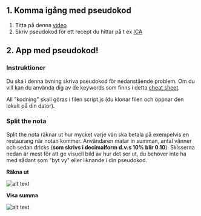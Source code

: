 ## 1. Komma igång med pseudokod
1. Titta på denna [video](https://www.youtube.com/watch?v=cDA3_5982h8)
2. Skriv pseudokod för ett recept du hittar på t ex [ICA](https://www.ica.se/)



## 2. App med pseudokod!


### Instruktioner

Du ska i denna övning skriva pseudokod för nedanstående problem. Om du vill kan du använda dig av de keywords som finns i detta [cheat sheet](https://gist.github.com/zocom-christoffer-wallenberg/dbb443c26407cfec308f9578ccf9845a).

All "kodning" skall göras i filen script.js (du klonar filen och öppnar den lokalt på din dator). 


### Split the nota

Split the nota räknar ut hur mycket varje vän ska betala på exempelvis en restaurang när notan kommer. Användaren matar in summan, antal vänner och sedan dricks (**som skrivs i decimalform d.v.s 10% blir 0.10**). Skisserna nedan är mest för att ge visuell bild av hur det ser ut, du behöver inte ha med sådant som "byt vy" eller liknande i din pseudokod.


**Räkna ut**

![alt text](https://user-images.githubusercontent.com/54267140/108719099-75757500-751f-11eb-8c3b-f80a1dca7956.png)

**Visa summa**

![alt text](https://user-images.githubusercontent.com/54267140/108719104-76a6a200-751f-11eb-9d43-8d3d7b355793.png)



